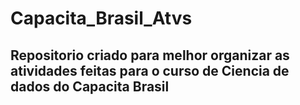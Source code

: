 # Capacita_Brasil_Atvs
## Repositorio criado para melhor organizar as atividades feitas para o curso de Ciencia de dados do Capacita Brasil
